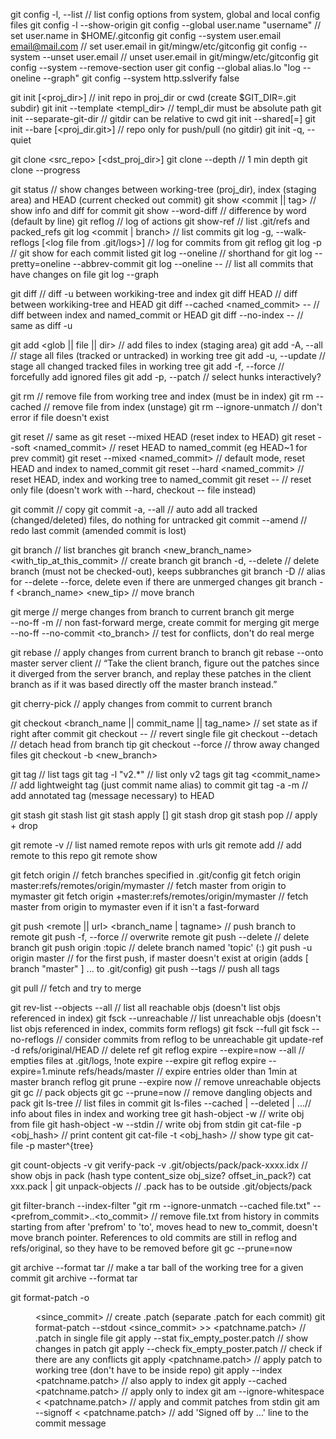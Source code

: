﻿git config -l, --list // list config options from system, global and local config files
git config -l --show-origin
git config --global user.name "username" // set user.name in $HOME/.gitconfig
git config --system user.email email@mail.com // set user.email in git/mingw/etc/gitconfig
git config --system --unset user.email // unset user.email in git/mingw/etc/gitconfig
git config --system --remove-section user
git config --global alias.lo "log --oneline --graph"
git config --system http.sslverify false

git init [<proj_dir>] // init repo in proj_dir or cwd (create $GIT_DIR=.git subdir)
git init --template <templ_dir> // templ_dir must be absolute path
git init --separate-git-dir <gitdir> // gitdir can be relative to cwd
git init --shared[=<permissions>]
git init --bare [<proj_dir.git>] // repo only for push/pull (no gitdir)
git init -q, --quiet

git clone <src_repo> [<dst_proj_dir>]
git clone --depth <depth> // 1 min depth
git clone --progress

git status // show changes between working-tree (proj_dir), index (staging area) and HEAD (current checked out commit)
git show <commit || tag> // show info and diff for commit
git show --word-diff // difference by word (default by line)
git reflog // log of actions
git show-ref // list .git/refs and packed_refs
git log <commit | branch> // list commits
git log -g, --walk-reflogs [<log file from .git/logs>] // log for commits from git reflog
git log -p // git show for each commit listed
git log --oneline // shorthand for git log --pretty=oneline --abbrev-commit
git log --oneline -- <filepath> // list all commits that have changes on file
git log --graph

git diff // diff -u between workiking-tree and index
git diff HEAD // diff between workiking-tree and HEAD
git diff --cached <named_commit> -- <file> // diff between index and named_commit or HEAD
git diff --no-index -- <file1> <file2> // same as diff -u <file1> <file2>

git add <glob || file || dir> // add files to index (staging area)
git add -A, --all // stage all files (tracked or untracked) in working tree
git add -u, --update // stage all changed tracked files in working tree
git add -f, --force // forcefully add ignored files
git add -p, --patch // select hunks interactively?

git rm <file> // remove file from working tree and index (must be in index)
git rm --cached <file> // remove file from index (unstage)
git rm --ignore-unmatch <file> // don't error if file doesn't exist

git reset // same as git reset --mixed HEAD (reset index to HEAD)
git reset --soft <named_commit> // reset HEAD to named_commit (eg HEAD~1 for prev commit)
git reset --mixed <named_commit> // default mode, reset HEAD and index to named_commit
git reset --hard <named_commit> // reset HEAD, index and working tree to named_commit
git reset -- <file> // reset only file (doesn't work with --hard, checkout -- file instead)

git commit // copy 
git commit -a, --all // auto add all tracked (changed/deleted) files, do nothing for untracked
git commit --amend // redo last commit (amended commit is lost)

git branch // list branches
git branch <new_branch_name> <with_tip_at_this_commit> // create branch
git branch -d, --delete // delete branch (must not be checked-out), keeps subbranches
git branch -D // alias for --delete --force, delete even if there are unmerged changes
git branch -f <branch_name> <new_tip> // move branch

git merge <branch> // merge changes from branch to current branch
git merge <br> --no-ff -m <message> // non fast-forward merge, create commit for merging
git merge --no-ff --no-commit <to_branch> // test for conflicts, don't do real merge

git rebase <branch> // apply changes from current branch to branch
git rebase --onto master server client // “Take the client branch, figure out the patches since it diverged from the server branch, and replay these patches in the client branch as if it was based directly off the master branch instead.”

git cherry-pick <commit> // apply changes from commit to current branch

git checkout <branch_name || commit_name || tag_name> // set state as if right after commit
git checkout <commit> -- <file> // revert single file
git checkout --detach <branch> // detach head from branch tip
git checkout --force // throw away changed files
git checkout -b <new_branch>

git tag // list tags
git tag -l "v2.*" // list only v2 tags
git tag <tagname> <commit_name> // add lightweight tag (just commit name alias) to commit
git tag -a <tagname> -m <message> // add annotated tag (message necessary) to HEAD

git stash
git stash list
git stash apply [<stashname>]
git stash drop
git stash pop // apply + drop



git remote -v // list named remote repos with urls
git remote add <name> <url> // add remote to this repo
git remote show <name>

git fetch origin // fetch branches specified in .git/config
git fetch origin master:refs/remotes/origin/mymaster // fetch master from origin to mymaster
git fetch origin +master:refs/remotes/origin/mymaster // fetch master from origin to mymaster even if it isn't a fast-forward

git push <remote || url> <branch_name | tagname> // push branch to remote
git push -f, --force // overwrite remote
git push <remote> --delete <branch> // delete branch
git push origin :topic // delete branch named 'topic' (<src>:<dst>)
git push -u origin master // for the first push, if master doesn't exist at origin (adds [ branch "master" ] ... to .git/config)
git push <remote> --tags // push all tags

git pull // fetch and try to merge


git rev-list --objects --all // list all reachable objs (doesn't list objs referenced in index)
git fsck --unreachable // list unreachable objs (doesn't list objs referenced in index, commits form reflogs)
git fsck --full
git fsck --no-reflogs // consider commits from reflog to be unreachable
git update-ref -d refs/original/HEAD // delete ref
git reflog expire --expire=now --all // empties files at .git/logs, !note expire --expire
git reflog expire --expire=1.minute refs/heads/master // expire entries older than 1min at master branch reflog
git prune --expire now // remove unreachable objects
git gc // pack objects
git gc --prune=now // remove dangling objects and pack
git ls-tree <tree-ish> // list files in commit
git ls-files --cached | --deleted | ...// info about files in index and working tree
git hash-object -w <file> // write obj from file
git hash-object -w --stdin // write obj from stdin
git cat-file -p <obj_hash> // print content
git cat-file -t <obj_hash> // show type
git cat-file -p master^{tree}

git count-objects -v
git verify-pack -v .git/objects/pack/pack-xxxx.idx // show objs in pack (hash type content_size obj_size? offset_in_pack?)
cat xxx.pack | git unpack-objects // .pack has to be outside .git/objects/pack

git filter-branch --index-filter "git rm --ignore-unmatch --cached file.txt" -- <prefrom_commit>..<to_commit> // remove file.txt from history in commits starting from after 'prefrom' to 'to', moves head to new to_commit, doesn't move branch pointer. References to old commits are still in reflog and refs/original, so they have to be removed before git gc --prune=now

git archive --format tar <commit> // make a tar ball of the working tree for a given commit
git archive --format tar <commit> <directory/>

git format-patch -o <dir> <since_commit> // create .patch (separate .patch for each commit)
git format-patch --stdout <since_commit> >> <patchname.patch> // .patch in single file
git apply --stat fix_empty_poster.patch // show changes in patch
git apply --check fix_empty_poster.patch // check if there are any conflicts
git apply <patchname.patch> // apply patch to working tree (don't have to be inside repo)
git apply --index <patchname.patch> // also apply to index
git apply --cached <patchname.patch> // apply only to index
git am --ignore-whitespace < <patchname.patch> // apply and commit patches from stdin
git am --signoff < <patchname.patch> // add 'Signed off by ...' line to the commit message
